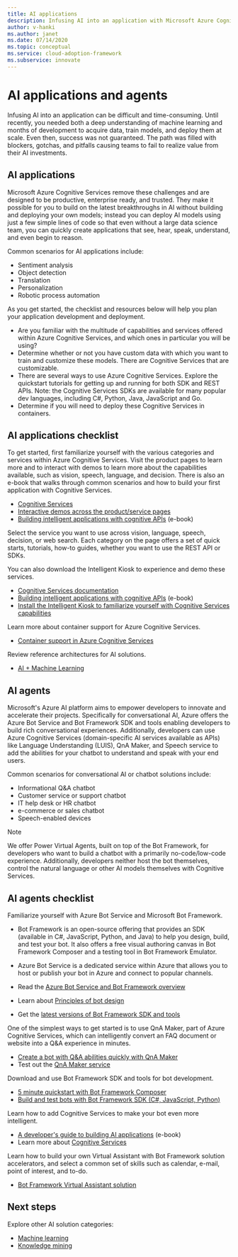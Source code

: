 ```yaml
---
title: AI applications
description: Infusing AI into an application with Microsoft Azure Cognitive Services.
author: v-hanki
ms.author: janet
ms.date: 07/14/2020
ms.topic: conceptual
ms.service: cloud-adoption-framework
ms.subservice: innovate
---
```


# AI applications and agents

Infusing AI into an application can be difficult and time-consuming. Until recently, you needed both a deep understanding of machine learning and months of development to acquire data, train models, and deploy them at scale. Even then, success was not guaranteed. The path was filled with blockers, gotchas, and pitfalls causing teams to fail to realize value from their AI investments.

## AI applications

Microsoft Azure Cognitive Services remove these challenges and are designed to be productive, enterprise ready, and trusted. They make it possible for you to build on the latest breakthroughs in AI without building and deploying your own models; instead you can deploy AI models using just a few simple lines of code so that even without a large data science team, you can quickly create applications that see, hear, speak, understand, and even begin to reason.

Common scenarios for AI applications include:

- Sentiment analysis
- Object detection
- Translation
- Personalization
- Robotic process automation

As you get started, the checklist and resources below will help you plan your application development and deployment.

- Are you familiar with the multitude of capabilities and services offered within Azure Cognitive Services, and which ones in particular you will be using?
- Determine whether or not you have custom data with which you want to train and customize these models. There are Cognitive Services that are customizable.
- There are several ways to use Azure Cognitive Services. Explore the quickstart tutorials for getting up and running for both SDK and REST APIs. Note: the Cognitive Services SDKs are available for many popular dev languages, including C#, Python, Java, JavaScript and Go.
- Determine if you will need to deploy these Cognitive Services in containers.

## AI applications checklist

To get started, first familiarize yourself with the various categories and services within Azure Cognitive Services. Visit the product pages to learn more and to interact with demos to learn more about the capabilities available, such as vision, speech, language, and decision. There is also an e-book that walks through common scenarios and how to build your first application with Cognitive Services.

- [Cognitive Services](/azure/cognitive-services/welcome)
- [Interactive demos across the product/service pages](https://azure.microsoft.com/services/cognitive-services/)
- [Building intelligent applications with cognitive APIs](https://azure.microsoft.com/resources/building-intelligent-apps-with-cognitive-apis/) (e-book)

Select the service you want to use across vision, language, speech, decision, or web search. Each category on the page offers a set of quick starts, tutorials, how-to guides, whether you want to use the REST API or SDKs.

<!-- docutune:casing "Intelligent Kiosk" -->

You can also download the Intelligent Kiosk to experience and demo these services.

- [Cognitive Services documentation](/azure/cognitive-services/)
- [Building intelligent applications with cognitive APIs](https://azure.microsoft.com/resources/building-intelligent-apps-with-cognitive-apis/) (e-book)
- [Install the Intelligent Kiosk to familiarize yourself with Cognitive Services capabilities](https://github.com/Microsoft/Cognitive-Samples-IntelligentKiosk)

Learn more about container support for Azure Cognitive Services.

- [Container support in Azure Cognitive Services](/azure/cognitive-services/cognitive-services-container-support?tabs=luis)

Review reference architectures for AI solutions.

- [AI + Machine Learning](/azure/architecture/browse/#ai--machine-learning)

## AI agents

Microsoft's Azure AI platform aims to empower developers to innovate and accelerate their projects. Specifically for conversational AI, Azure offers the Azure Bot Service and Bot Framework SDK and tools enabling developers to build rich conversational experiences. Additionally, developers can use Azure Cognitive Services (domain-specific AI services available as APIs) like Language Understanding (LUIS), QnA Maker, and Speech service to add the abilities for your chatbot to understand and speak with your end users.

Common scenarios for conversational AI or chatbot solutions include:

- Informational Q&A chatbot
- Customer service or support chatbot
- IT help desk or HR chatbot
- e-commerce or sales chatbot
- Speech-enabled devices

> [!NOTE]
> We offer Power Virtual Agents, built on top of the Bot Framework, for developers who want to build a chatbot with a primarily no-code/low-code experience. Additionally, developers neither host the bot themselves, control the natural language or other AI models themselves with Cognitive Services.

## AI agents checklist

Familiarize yourself with Azure Bot Service and Microsoft Bot Framework.

- Bot Framework is an open-source offering that provides an SDK (available in C#, JavaScript, Python, and Java) to help you design, build, and test your bot. It also offers a free visual authoring canvas in Bot Framework Composer and a testing tool in Bot Framework Emulator.
- Azure Bot Service is a dedicated service within Azure that allows you to host or publish your bot in Azure and connect to popular channels.

- Read the [Azure Bot Service and Bot Framework overview](/azure/bot-service/bot-service-overview-introduction)
- Learn about [Principles of bot design](/azure/bot-service/bot-service-design-principles)
- Get the [latest versions of Bot Framework SDK and tools](/azure/bot-service/what-is-new)

One of the simplest ways to get started is to use QnA Maker, part of Azure Cognitive Services, which can intelligently convert an FAQ document or website into a Q&A experience in minutes.

- [Create a bot with Q&A abilities quickly with QnA Maker](/azure/bot-service/bot-builder-tutorial-add-qna?tabs=csharp)
- Test out the [QnA Maker service](https://www.qnamaker.ai/)

Download and use Bot Framework SDK and tools for bot development.

- [5 minute quickstart with Bot Framework Composer](/composer/)
- [Build and test bots with Bot Framework SDK (C#, JavaScript, Python)](/azure/bot-service/dotnet/bot-builder-dotnet-sdk-quickstart)

Learn how to add Cognitive Services to make your bot even more intelligent.

- [A developer's guide to building AI applications](https://www.oreilly.com/library/view/a-developers-guide/9781492080619/) (e-book)
- Learn more about [Cognitive Services](/azure/cognitive-services/)

Learn how to build your own Virtual Assistant with Bot Framework solution accelerators, and select a common set of skills such as calendar, e-mail, point of interest, and to-do.

- [Bot Framework Virtual Assistant solution](https://microsoft.github.io/botframework-solutions/index)

## Next steps

Explore other AI solution categories:

- [Machine learning](./machine-learning.md)
- [Knowledge mining](./knowledge-mining.md)
